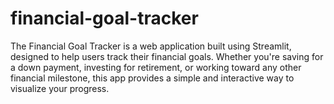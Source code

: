 # financial-goal-tracker
The Financial Goal Tracker is a web application built using Streamlit, designed to help users track their financial goals. Whether you're saving for a down payment, investing for retirement, or working toward any other financial milestone, this app provides a simple and interactive way to visualize your progress. 
